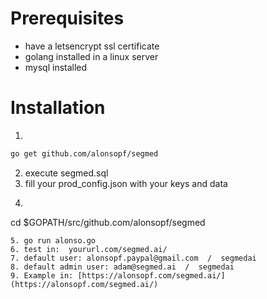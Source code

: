 # Prerequisites
- have a letsencrypt ssl certificate
- golang installed in a linux server
- mysql installed

# Installation
1. 
```bash
go get github.com/alonsopf/segmed 
```
2. execute segmed.sql
3. fill your prod_config.json with your keys and data
4. ```bash
cd $GOPATH/src/github.com/alonsopf/segmed
```
5. go run alonso.go
6. test in:  yoururl.com/segmed.ai/
7. default user: alonsopf.paypal@gmail.com  /  segmedai
8. default admin user: adam@segmed.ai  /  segmedai
9. Example in: [https://alonsopf.com/segmed.ai/](https://alonsopf.com/segmed.ai/)